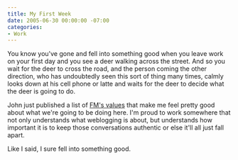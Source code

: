```yaml
---
title: My First Week
date: 2005-06-30 00:00:00 -07:00
categories:
- Work
---
```


<p>You know you've gone and fell into something good when you leave work on your first day and you see a deer walking across the street. And so you wait for the deer to cross the road, and the person coming the other direction, who has undoubtedly seen this sort of thing many times, calmly looks down at his cell phone or latte and waits for the deer to decide what the deer is going to do. </p>

<p>John just published a list of <a href="http://fmpub.net/archives/2005/06/fms_mores.php">FM's values</a> that make me feel pretty good about what we're going to be doing here. I'm proud to work somewhere that not only understands what weblogging is about, but understands how important it is to keep those conversations authentic or else it'll all just fall apart.<br /> </p>

<p>Like I said, I sure fell into something good.<br /> </p>
